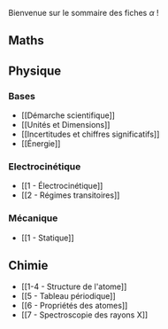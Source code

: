 Bienvenue sur le sommaire des fiches $\alpha$ !

## Maths

## Physique
### Bases
* [[Démarche scientifique]]
* [[Unités et Dimensions]]
* [[Incertitudes et chiffres significatifs]]
* [[Énergie]]
### Electrocinétique
* [[1 - Électrocinétique]]
* [[2 - Régimes transitoires]]
### Mécanique
* [[1 - Statique]]
## Chimie
* [[1-4 - Structure de l'atome]]
* [[5 - Tableau périodique]]
* [[6 - Propriétés des atomes]]
* [[7 - Spectroscopie des rayons X]]
